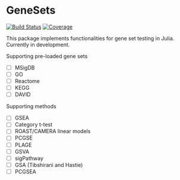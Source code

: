 # GeneSets

[![Build Status](https://github.com/qpmnguyen/GeneSets.jl/workflows/CI/badge.svg)](https://github.com/qpmnguyen/GeneSets.jl/actions)
[![Coverage](https://codecov.io/gh/qpmnguyen/GeneSets.jl/branch/master/graph/badge.svg)](https://codecov.io/gh/qpmnguyen/GeneSets.jl)

This package implements functionalities for gene set testing in Julia. Currently in development.  

Supporting pre-loaded gene sets  

- [ ] MSigDB
- [ ] GO  
- [ ] Reactome  
- [ ] KEGG  
- [ ] DAVID  

Supporting methods  
- [ ] GSEA
- [ ] Category t-test
- [ ] ROAST/CAMERA linear models
- [ ] PCGSE
- [ ] PLAGE
- [ ] GSVA
- [ ] sigPathway
- [ ] GSA (Tibshirani and Hastie)
- [ ] PCGSEA
